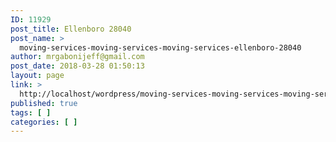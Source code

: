 ```yaml
---
ID: 11929
post_title: Ellenboro 28040
post_name: >
  moving-services-moving-services-moving-services-ellenboro-28040
author: mrgabonijeff@gmail.com
post_date: 2018-03-28 01:50:13
layout: page
link: >
  http://localhost/wordpress/moving-services-moving-services-moving-services-ellenboro-28040/
published: true
tags: [ ]
categories: [ ]
---
```

